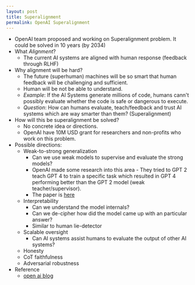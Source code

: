 ```yaml
---
layout: post
title: Superalignment
permalink: OpenAI Superalignment
---
```


* OpenAI team proposed and working on Superalignment problem. It could be solved in 10 years (by 2034)
* What *Alignment*?
  * The current AI systems are aligned with human response (feedback through RLHF)
* Why alignment will be hard?
  * The future (superhuman) machines will be so smart that human feedback will be challenging and sufficient.
  * Human will be not be able to understand.
  * *Example*: If the AI Systems generate millions of code, humans cann't possibly evaluate whether the code is safe or dangerous to execute.
  * *Question*: How can humans evaluate, teach/feedback and trust AI systems which are way smarter than them? (Superalignment)
* How will this be superalignment be solved?
  * No concrete idea or directions.
  * OpenAI have 10M USD grant for researchers and non-profits who work on this problem.
* Possible directions:
  * Weak-to-strong generalization
    * Can we use weak models to supervise and evaluate the strong models?
    * OpenAI made some research into this area - They tried to GPT 2 teach GPT 4 to train a specific task which resulted in GPT 4 performing better than the GPT 2 model (weak teacher/supervisor).
    * The paper is [here](https://cdn.openai.com/papers/weak-to-strong-generalization.pdf)
  * Interpretability
    * Can we understand the model internals?
    * Can we de-cipher how did the model came up with an particular answer?
    * Similar to human lie-detector
  * Scalable oversight
    * Can AI systems assist humans to evaluate the output of other AI systems?    
  * Honesty
  * CoT faithfulness
  * Adversarial robustness
* Reference
  * [open ai blog](https://openai.com/blog/superalignment-fast-grants) 
